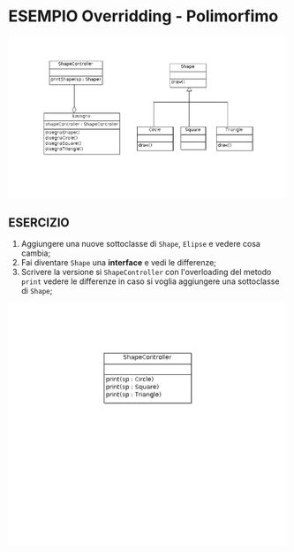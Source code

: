# ESEMPIO Overridding - Polimorfimo

![PolimorfismoClassDiagram](./PolimorfismoClassDiagram.png)

## ESERCIZIO
1. Aggiungere una nuove sottoclasse di `Shape`, `Elipse` e vedere cosa cambia;
1. Fai diventare `Shape` una **interface** e vedi le differenze;
1. Scrivere la versione si `ShapeController` con l'overloading del metodo `print` vedere le differenze in caso si voglia aggiungere una sottoclasse di `Shape`;

![ShapeControllerOverloaded](./ShapeControllerOverloaded.png)
